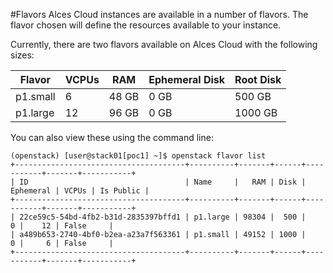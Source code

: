 #Flavors
Alces Cloud instances are available in a number of flavors. The flavor chosen will define the resources available to your instance.

Currently, there are two flavors available on Alces Cloud with the following sizes:

| Flavor | VCPUs | RAM | Ephemeral Disk | Root Disk|
|---|---|---|---|---|
| p1.small | 6 | 48 GB | 0 GB | 500 GB|
| p1.large | 12 | 96 GB | 0 GB | 1000 GB|

You can also view these using the command line:

```
(openstack) [user@stack01[poc1] ~]$ openstack flavor list
+--------------------------------------+----------+-------+------+-----------+-------+-----------+
| ID                                   | Name     |   RAM | Disk | Ephemeral | VCPUs | Is Public |
+--------------------------------------+----------+-------+------+-----------+-------+-----------+
| 22ce59c5-54bd-4fb2-b31d-2835397bffd1 | p1.large | 98304 |  500 |         0 |    12 | False     |
| a489b653-2740-4bf0-b2ea-a23a7f563361 | p1.small | 49152 | 1000 |         0 |     6 | False     |
+--------------------------------------+----------+-------+------+-----------+-------+-----------+
```
